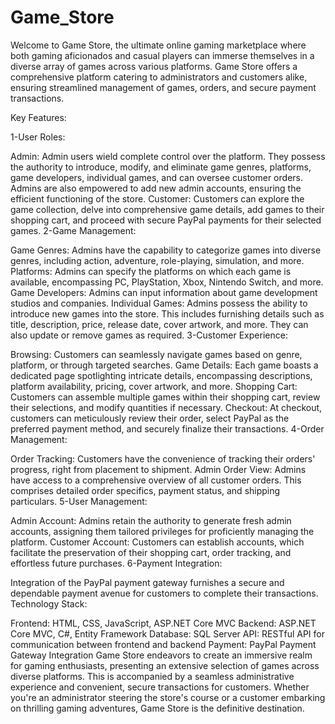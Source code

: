 # Game_Store 

Welcome to Game Store, the ultimate online gaming marketplace where both gaming aficionados and casual players can immerse themselves in a diverse array of games across various platforms. Game Store offers a comprehensive platform catering to administrators and customers alike, ensuring streamlined management of games, orders, and secure payment transactions.

Key Features:

1-User Roles:

Admin: Admin users wield complete control over the platform. They possess the authority to introduce, modify, and eliminate game genres, platforms, game developers, individual games, and can oversee customer orders. Admins are also empowered to add new admin accounts, ensuring the efficient functioning of the store.
Customer: Customers can explore the game collection, delve into comprehensive game details, add games to their shopping cart, and proceed with secure PayPal payments for their selected games.
2-Game Management:

Game Genres: Admins have the capability to categorize games into diverse genres, including action, adventure, role-playing, simulation, and more.
Platforms: Admins can specify the platforms on which each game is available, encompassing PC, PlayStation, Xbox, Nintendo Switch, and more.
Game Developers: Admins can input information about game development studios and companies.
Individual Games: Admins possess the ability to introduce new games into the store. This includes furnishing details such as title, description, price, release date, cover artwork, and more. They can also update or remove games as required.
3-Customer Experience:

Browsing: Customers can seamlessly navigate games based on genre, platform, or through targeted searches.
Game Details: Each game boasts a dedicated page spotlighting intricate details, encompassing descriptions, platform availability, pricing, cover artwork, and more.
Shopping Cart: Customers can assemble multiple games within their shopping cart, review their selections, and modify quantities if necessary.
Checkout: At checkout, customers can meticulously review their order, select PayPal as the preferred payment method, and securely finalize their transactions.
4-Order Management:

Order Tracking: Customers have the convenience of tracking their orders' progress, right from placement to shipment.
Admin Order View: Admins have access to a comprehensive overview of all customer orders. This comprises detailed order specifics, payment status, and shipping particulars.
5-User Management:

Admin Account: Admins retain the authority to generate fresh admin accounts, assigning them tailored privileges for proficiently managing the platform.
Customer Account: Customers can establish accounts, which facilitate the preservation of their shopping cart, order tracking, and effortless future purchases.
6-Payment Integration:

Integration of the PayPal payment gateway furnishes a secure and dependable payment avenue for customers to complete their transactions.
Technology Stack:

Frontend: HTML, CSS, JavaScript, ASP.NET Core MVC
Backend: ASP.NET Core MVC, C#, Entity Framework
Database: SQL Server
API: RESTful API for communication between frontend and backend
Payment: PayPal Payment Gateway Integration
Game Store endeavors to create an immersive realm for gaming enthusiasts, presenting an extensive selection of games across diverse platforms. This is accompanied by a seamless administrative experience and convenient, secure transactions for customers. Whether you're an administrator steering the store's course or a customer embarking on thrilling gaming adventures, Game Store is the definitive destination.
